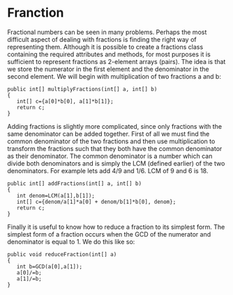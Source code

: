 # Franction

Fractional numbers can be seen in many problems. Perhaps the most difficult aspect of dealing with fractions is finding the right way of representing them. Although it is possible to create a fractions class containing the required attributes and methods, for most purposes it is sufficient to represent fractions as 2-element arrays (pairs). The idea is that we store the numerator in the first element and the denominator in the second element. We will begin with multiplication of two fractions a and b:

```
public int[] multiplyFractions(int[] a, int[] b)
{
   int[] c={a[0]*b[0], a[1]*b[1]};
   return c;
}
```

Adding fractions is slightly more complicated, since only fractions with the same denominator can be added together. First of all we must find the common denominator of the two fractions and then use multiplication to transform the fractions such that they both have the common denominator as their denominator. The common denominator is a number which can divide both denominators and is simply the LCM (defined earlier) of the two denominators. For example lets add 4/9 and 1/6. LCM of 9 and 6 is 18.

```
public int[] addFractions(int[] a, int[] b)
{
   int denom=LCM(a[1],b[1]);
   int[] c={denom/a[1]*a[0] + denom/b[1]*b[0], denom};
   return c;
}
```

Finally it is useful to know how to reduce a fraction to its simplest form. The simplest form of a fraction occurs when the GCD of the numerator and denominator is equal to 1. We do this like so:

```
public void reduceFraction(int[] a)
{
   int b=GCD(a[0],a[1]);
   a[0]/=b;
   a[1]/=b;
}
```
